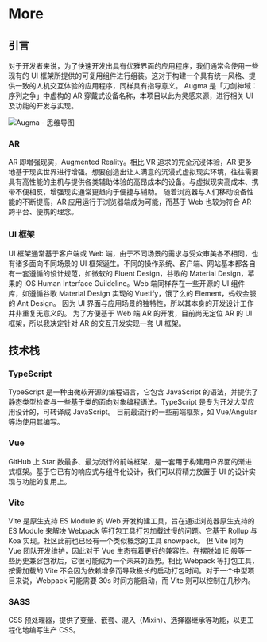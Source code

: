 # More

## 引言

对于开发者来说，为了快速开发出具有优雅界面的应用程序，我们通常会使用一些现有的 UI 框架所提供的可复用组件进行组装。这对于构建一个具有统一风格、提供一致的人机交互体验的应用程序，同样具有指导意义。
Augma 是「刀剑神域：序列之争」中虚构的 AR 穿戴式设备名称，本项目以此为灵感来源，进行相关 UI 及功能的开发与实现。

![Augma - 思维导图](https://i.loli.net/2021/01/13/CkdiOSWTBA8ch6G.png)

### AR

AR 即增强现实，Augmented Reality。相比 VR 追求的完全沉浸体验，AR 更多地基于现实世界进行增强。想要创造出让人满意的沉浸式虚拟现实环境，往往需要具有高性能的主机与提供各类辅助体验的高昂成本的设备。与虚拟现实高成本、携带不便相反，增强现实通常更趋向于便捷与辅助。
随着浏览器与人们移动设备性能的不断提高，AR 应用运行于浏览器端成为可能，而基于 Web 也较为符合 AR 跨平台、便携的理念。

### UI 框架

UI 框架通常基于客户端或 Web 端，由于不同场景的需求与受众审美各不相同，也有诸多面向不同场景的 UI 框架诞生。不同的操作系统、客户端、网站基本都各自有一套遵循的设计规范，如微软的 Fluent Design，谷歌的 Material Design，苹果的 iOS Human Interface Guildeline。Web 端同样存在一些开源的 UI 组件库，如遵循谷歌 Material Design 实现的 Vuetify，饿了么的 Element，蚂蚁金服的 Ant Design。
因为 UI 界面与应用场景的独特性，所以其本身的开发设计工作并非重复无意义的。
为了方便基于 Web 端 AR 的开发，目前尚无定位 AR 的 UI 框架，所以我决定针对 AR 的交互开发实现一套 UI 框架。

## 技术栈

### TypeScript

TypeScript 是一种由微软开源的编程语言，它包含 JavaScript 的语法，并提供了静态类型检查与一些基于类的面向对象编程语法。TypeScript 是专为开发大型应用设计的，可转译成 JavaScript。
目前最流行的一些前端框架，如 Vue/Angular 等均使用其编写。

### Vue

GitHub 上 Star 数最多、最为流行的前端框架，是一套用于构建用户界面的渐进式框架。基于它已有的响应式与组件化设计，我们可以将精力放置于 UI 的设计实现与功能的复用上。

### Vite

Vite 是原生支持 ES Module 的 Web 开发构建工具，旨在通过浏览器原生支持的 ES Module 来解决 Webpack 等打包工具打包加载过慢的问题。它基于 Rollup 与 Koa 实现。社区此前也已经有一个类似概念的工具 snowpack。
但 Vite 同为 Vue 团队开发维护，因此对于 Vue 生态有着更好的兼容性。在摆脱如 IE 般等一些历史兼容包袱后，它很可能成为一个未来的趋势。相比 Webpack 等打包工具，按需加载的 Vite 不会因为依赖增多而导致极长的启动打包时间。对于一个中型项目来说，Webpack 可能需要 30s 时间方能启动，而 Vite 则可以控制在几秒内。

### SASS

CSS 预处理器，提供了变量、嵌套、混入（Mixin）、选择器继承等功能，以更工程化地编写生产 CSS。
